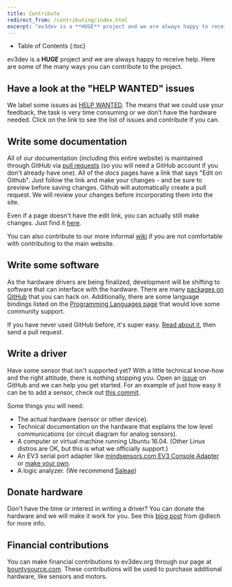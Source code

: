 ```yaml
---
title: Contribute
redirect_from: /contributing/index.html
excerpt: "ev3dev is a **HUGE** project and we are always happy to receive help. Here are some of the many ways you can contribute to the project."
---
```


* Table of Contents
{:toc}

ev3dev is a **HUGE** project and we are always happy to receive help.
Here are some of the many ways you can contribute to the project.

## Have a look at the "HELP WANTED" issues

We label some issues as [HELP WANTED](https://github.com/ev3dev/ev3dev/labels/HELP%20WANTED).
The means that we could use your feedback, the task is very time consuming or we don't have
the hardware needed. Click on the link to see the list of issues and contribute if you can.

## Write some documentation

All of our documentation (including this entire website) is maintained through
GitHub via [pull requests] (so you will need a GitHub account if you don't
already have one). All of the *docs* pages have a link that says "Edit on
Github". Just follow the link and make your changes - and be sure to preview
before saving changes. Github will automatically create a pull request. We will
review your changes before incorporating them into the site.

Even if a page doesn't have the edit link, you can actually still make changes.
Just find it [here][this-website].

You can also contribute to our more informal [wiki] if you are not comfortable
with contributing to the main website.

## Write some software

As the hardware drivers are being finalized, development will be shifting to
software that can interface with the hardware. There are many [packages on
GitHub][ev3dev-github-org] that you can hack on. Additionally, there are some
language bindings listed on the [Programming Languages page](/docs/programming-languages)
that would love some community support.

If you have never used GitHub before, it's super easy. [Read about it][GitHub Help],
then send a pull request.

## Write a driver

Have some sensor that isn't supported yet? With a little technical know-how
and the right attitude, there is nothing stopping you. Open an [issue] on
GitHub and we can help you get started. For an example of just how easy it
can be to add a sensor, check out [this commit][ms-angle-sensor-commit].

Some things you will need:

* The actual hardware (sensor or other device).
* Technical documentation on the hardware that explains the low level
  communications (or circuit diagram for analog sensors).
* A computer or virtual machine running Ubuntu 16.04. (Other Linux distros are
  OK, but this is what we officially support.)
* An EV3 serial port adapter like [mindsensors.com EV3 Console Adapter] or
  [make your own][ev3-creating-a-console-cable].
* A logic analyzer. (We recommend [Saleae])


## Donate hardware

Don't have the time or interest in writing a driver? You can donate the
hardware and we will make it work for you. See this
[blog post][will-work-for-sensors] from @dlech for more info.

## Financial contributions

You can make financial contributions to ev3dev.org through our page at [bountysource.com].
These contributions will be used to purchase additional hardware, like sensors and motors.

[pull requests]: https://help.github.com/articles/using-pull-requests
[wiki]: https://github.com/ev3dev/ev3dev/wiki
[this-website]: https://github.com/ev3dev/ev3dev.github.io
[GitHub Help]: https://help.github.com/
[mindsensors.com EV3 Console Adapter]: http://mindsensors.com/index.php?module=pagemaster&PAGE_user_op=view_page&PAGE_id=189&MMN_position=39:39
[issue]: https://github.com/ev3dev/ev3dev/issues
[ms-angle-sensor-commit]: https://github.com/ev3dev/ev3dev-kernel/commit/0bb5e72135f8abf789db5d061a78a26f6281ed2f
[ev3-creating-a-console-cable]: http://botbench.com/blog/2013/08/15/ev3-creating-console-cable
[will-work-for-sensors]: https://lechnology.com/2014/08/will-work-for-sensors
[ev3dev-github-org]: https://github.com/ev3dev
[bountysource.com]: https://www.bountysource.com/teams/ev3dev
[Saleae]: https://www.saleae.com/
